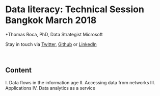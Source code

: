 # Data literacy: Technical Session Bangkok March 2018
*Thomas Roca, PhD, Data Strategist Microsoft <br>

Stay in touch via [Twitter](https://twitter.com/Thomas_Roca), [Github](https://github.com/ThomasRoca/) or [LinkedIn](https://www.linkedin.com/in/thomas-roca-43347484/)

<br>


## Content
I. Data flows in the information age
II. Accessing data from networks
III. Applications
IV. Data analytics as a service
